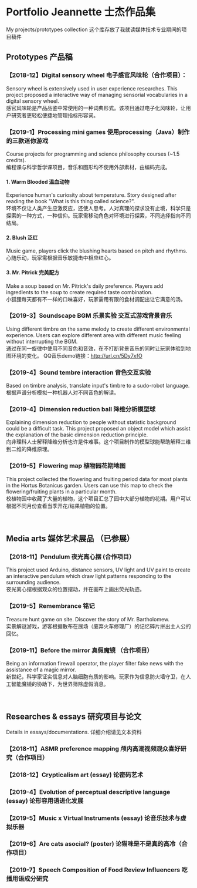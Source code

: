 # Portfolio Jeannette 士杰作品集
My projects/prototypes collection
这个库存放了我就读媒体技术专业期间的项目稿件
<br>
## Prototypes 产品稿

### 【2018-12】Digital sensory wheel 电子感官风味轮（合作项目）：
Sensory wheel is extensively used in user experience researches. This project proposed a interactive way of managing sensorial vocabularies in a digital sensory wheel. <br>
感官风味轮是产品品鉴中常使用的一种词典形式。该项目通过电子化风味轮，让用户研究者更轻松便捷地管理指标形容词。
<br>
### 【2019-1】Processing mini games 使用processing（Java）制作的三款迷你游戏
Course projects for programming and science philosophy courses (~1.5 credits).<br>
编程课与科学哲学课项目，音乐和图形均不使用外部素材，由编码完成。
#### 1. Warm Blooded 温血动物
Experience human's curiosity about temperature. Story designed after reading the book "What is this thing called science?". <br>
环境不仅让人类产生应激反应，还使人思考。人对真理的探求没有止境，科学只是探索的一种方式，一种信仰。玩家需移动角色对环境进行探索，不同选择指向不同结局。
#### 2. Blush 泛红
Music game, players click the blushing hearts based on pitch and rhythms.<br>
心随乐动，玩家需根据音乐敏捷击中相应红心。
#### 3. Mr. Pitrick 完美配方
Make a soup based on Mr. Pitrick's daily preference. Players add ingredients to the soup to create required taste combination.<br>
小狐狸每天都有不一样的口味喜好，玩家需用有限的食材调配出让它满意的汤。
<br>
### 【2019-3】Soundscape BGM 乐景实验 交互式游戏背景音乐
Using different timbre on the same melody to create different environmental experience. Users can explore different area with different music feeling without interrupting the BGM.<br>
通过在同一旋律中使用不同音色和音效，在不打断背景音乐的同时让玩家体验到地图环境的变化。
QQ音乐demo链接：http://url.cn/5Dy7xfO
<br>
### 【2019-4】Sound tembre interaction 音色交互实验
Based on timbre analysis, translate input's timbre to a sudo-robot language.<br>
根据声谱分析模拟一种机器人对不同音色的解读。
<br>
### 【2019-4】Dimension reduction ball 降维分析模型球
Explaining dimension reduction to people without statistic background could be a difficult task. This project proposed an object model which assist the explanation of the basic dimension reduction principle. <br>
向非理科人士解释降维分析也许是件难事。这个项目制作的模型球能帮助解释三维到二维的降维原理。
<br>
### 【2019-5】Flowering map 植物园花期地图
This project collected the flowering and fruiting period data for most plants in the Hortus Botanicus garden. Users can use this map to check the flowering/fruiting plants in a particular month. <br>
校植物园中收藏了大量的植物，这个项目汇总了园中大部分植物的花期。用户可以根据不同月份查看当季开花/结果植物的位置。
<br><br><br>
## Media arts 媒体艺术展品 （已参展）

### 【2018-11】Pendulum 夜光离心摆 (合作项目）
This project used Arduino, distance sensors, UV light and UV paint to create an interactive pendulum which draw light patterns responding to the surrounding audience.<br>
夜光离心摆根据观众的位置摆动，并在画布上画出荧光轨迹。
<br>
### 【2019-5】Remembrance 铭记
Treasure hunt game on site. Discover the story of Mr. Bartholomew.<br>
实景解谜游戏，游客根据散布在展场（废弃火车修理厂）的记忆碎片拼出主人公的回忆。
<br>
### 【2019-11】Before the mirror 真假魔镜 （合作项目）
Being an information firewall operator, the player filter fake news with the assistance of a magic mirror.<br>
新世纪，科学家证实信息对人脑细胞有质的影响。玩家作为信息防火墙守卫，在人工智能魔镜的协助下，为世界筛除虚假消息。
<br><br><br>
## Researches & essays 研究项目与论文
Details in essays/documentations.
详细介绍请见文本资料
### 【2018-11】ASMR preference mapping 颅内高潮视频观众喜好研究（合作项目）
### 【2018-12】Crypticalism art (essay) 论密码艺术
### 【2019-4】Evolution of perceptual descriptive language (essay) 论形容用语进化发展
### 【2019-5】Music x Virtual Instruments (essay) 论音乐技术与虚拟乐器
### 【2019-6】Are cats asocial? (poster) 论猫咪是不是真的高冷（合作项目）
### 【2019-7】Speech Composition of Food Review Influencers 吃播用语成分研究
